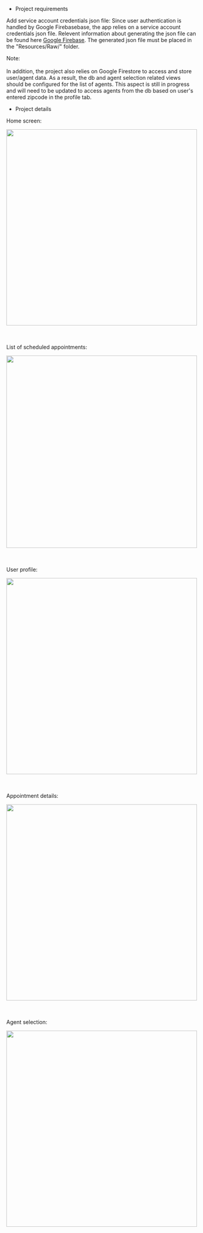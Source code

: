 - Project requirements

Add service account credentials json file:
    Since user authentication is handled by Google Firebasebase, the app relies on a service account credentials json file.
    Relevent information about generating the json file can be found here [Google Firebase](https://firebase.google.com/docs/cloud-messaging/auth-server#:~:text=To%20authenticate%20a%20service%20account,confirm%20by%20clicking%20Generate%20Key).
    The generated json file must be placed in the "Resources/Raw/" folder.
    
Note:<br /><br />
In addition, the project also relies on Google Firestore to access and store user/agent data. As a result, the db and agent selection related views should be configured for the list of agents. 
This aspect is still in progress and will need to be updated to access agents from the db based on user's entered zipcode in the profile tab.

- Project details

Home screen:

<img src="https://github.com/RaySD03/CarWash/assets/113494325/e899f891-9987-4032-bd1b-efa4123ae026" width="500" height="515">


<br /><br />
List of scheduled appointments:

<img src="https://github.com/RaySD03/CarWash/assets/113494325/cdb10699-4f06-4d98-89e3-59d7ae4ac851" width="500" height="505">


<br /><br />
User profile:

<img src="https://github.com/RaySD03/CarWash/assets/113494325/29012483-7d74-43e3-a0e6-f5f295466a6f" width="500" height="515">


<br /><br />
Appointment details:

<img src="https://github.com/RaySD03/CarWash/assets/113494325/a9b94601-6be2-4169-8e7d-1da1a6f43604" width="500" height="515">


<br /><br />
Agent selection:

<img src="https://github.com/RaySD03/CarWash/assets/113494325/ba488ddd-0253-4967-b49a-1bd586c921f7" width="500" height="515">
